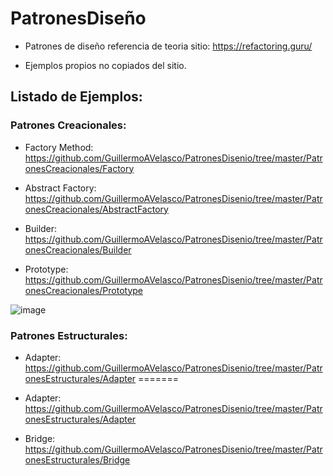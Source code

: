 # PatronesDiseño

- Patrones de diseño referencia de teoria sitio: https://refactoring.guru/

- Ejemplos propios no copiados del sitio.

## Listado de Ejemplos:

### Patrones Creacionales:

* Factory Method:   https://github.com/GuillermoAVelasco/PatronesDisenio/tree/master/PatronesCreacionales/Factory

* Abstract Factory: https://github.com/GuillermoAVelasco/PatronesDisenio/tree/master/PatronesCreacionales/AbstractFactory

* Builder:          https://github.com/GuillermoAVelasco/PatronesDisenio/tree/master/PatronesCreacionales/Builder

* Prototype:        https://github.com/GuillermoAVelasco/PatronesDisenio/tree/master/PatronesCreacionales/Prototype

![image](https://user-images.githubusercontent.com/85454984/218482550-1413c44f-d110-4d59-a780-a16c0b437bd3.png)

### Patrones Estructurales:

* Adapter:          https://github.com/GuillermoAVelasco/PatronesDisenio/tree/master/PatronesEstructurales/Adapter
=======
* Adapter:          https://github.com/GuillermoAVelasco/PatronesDisenio/tree/master/PatronesEstructurales/Adapter

* Bridge:           https://github.com/GuillermoAVelasco/PatronesDisenio/tree/master/PatronesEstructurales/Bridge
